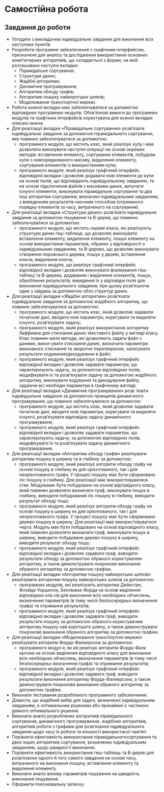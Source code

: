 # Самостійна робота

## Завдання до роботи

- Узгодити з викладачем індивідуальне завдання для виконання всіх наступних пунктів
- Розробити програмне забезпечення з графічним інтерфейсом, призначене для аналізу та дослідження використання основних комп’ютерних алгоритмів, що складається з форми, на якій розташовано наступні вкладки:
  - Пірамідальне сортування;
  - Структури даних;
  - Жадібні алгоритми;
  - Динамічне програмування;
  - Алгоритми обходу графів;
  - Алгоритми пошуку найкоротших шляхів;
  - Моделювання транспортної мережі.
- Робота кожної вкладки має забезпечуватися за допомогою відповідних програмних модулів. Обов’язкові вимоги до програмних модулів та графічних інтерфейсів користувача для кожної вкладки описані нижче.
- Для реалізації вкладки «Пірамідальне сортування» розв’язати індивідуальне завдання за допомогою пірамідального сортування, яке повинно забезпечуватися за допомогою:
  - програмного модуля, що містить клас, який реалізує купу і має дозволяти виконувати наступні операції на основі окремих методів: вставлення елементу, сортування елементів, побудова купи з невпорядкованого масиву, видалення елементу, сортування елементів із використанням купи;
  - програмного модуля, який реалізує графічний інтерфейс відповідної вкладки і дозволяє додавати нові елементи до купи на основі полів, що відповідають індивідуальному завданню, та на основі підключення файлів з масивами даних, вилучати існуючі елементи, виконувати пірамідальне сортування та два інші алгоритми сортування, визначені індивідуальним завданням, з виведенням результатів наочним способом (отриманого порядку елементів та часу, витраченого на сортування).
- Для реалізації вкладки «Структури даних» розв’язати індивідуальне завдання за допомогою гешування та B-дерев, що повинно забезпечуватися за допомогою:
  - програмного модуля, що містить окремі класи, які реалізують структури даних геш-таблиця, що дозволяє виконувати вставлення елементу, видалення елементу, пошук елементу на основі використання параметрів, обраних у відповідності з індивідуальним завданням, та B-дерево, що дозволяє виконувати створення порожнього дерева, пошук у дереві, вставлення ключа, видалення ключа;
  - програмного модуля, що реалізує графічний інтерфейс відповідної вкладки і дозволяє виконувати формування геш-таблиці та B-дерева, додавання і видалення елементів, пошук, оброблення результатів, виведення їх у відповідні поля для виконання індивідуального завдання, при цьому розв’язуючи одне з завдань за допомогою обох структур даних.
- Для реалізації вкладки «Жадібні алгоритми» розв’язати індивідуальне завдання за допомогою жадібного алгоритму, що повинно забезпечуватися за допомогою:
  - програмного модуля, що містить клас, який дозволяє задавати початкові дані, вводити нові параметри, коригувати та видаляти існуючі, розв’язувати задачу;
  - програмного модуля, який реалізує використання алгоритму Хаффмана для стискання даних текстового файлу у вигляді класу. Клас повинен мати методи, які дозволяють задати файл з даними, викон увати стискання даних, визначити параметри виконаного стискання та зворотне перетворення, записувати результати кодування/декодування в файл;
  - програмного модуля, який реалізує графічний інтерфейс відповідної вкладки і дозволяє задавати параметри, що характеризують задачу, за допомогою відповідних полів, модифікувати їх та розв’язувати задачу за допомогою жадібного алгоритму, виконувати кодування та декодування файлу, задаючи всі необхідні параметри в графічному вигляді.
- Для реалізації вкладки «Динамічне програмування» розв ’язати індивідуальне завдання за допомогою принципів динамічного програмування, що повинно забезпечуватися за допомогою:
  - програмного модуля, що містить клас, який дозволяє задавати початкові дані, вводити нові параметри, коригувати та видаляти існуючі, розв’язувати відповідну задачу динамічного програмування;
  - програмного модуля, який реалізує графічний інтерфейс відповідної вкладки і дозволяє задавати параметри, що характеризують задачу, за допомогою відповідних полів, модифікувати їх та розв’язувати задачу динамічного програмування.
- Для реалізації вкладки «Алгоритми обходу графів» реалізувати алгоритми пошуку в ширину та в глибину за допомогою:
  - програмного модуля, який реалізує алгоритм обходу графу на основі пошуку в глибину як для орієнтованого, так і для неорієнтованого графа. У процесі пошуку має бути сформовано ліс пошуку в глибину. Для реалізації має використовуватися стек. Модульмає бути побудовано на основі відповідного класу, який повинен дозволяти визначати граф, виконувати пошук в глибину, виводити побудований ліс пошуку в глибину, виводити результат обходу тощо;
  - програмного модуля, який реалізує алгоритм обходу графу на основі пошуку в ширину як для орієнтованого, так і для неорієнтованого графа. У процесі пошуку має бути сформовано дерево пошуку в ширину. Для реалізації має використовуватися черга. Модуль має бути побудовано на основі відповідного класу, який повинен дозволяти визначати граф, виконувати пошук в ширину, виводити побудоване дерево пошуку в ширину, виводити результат обходу тощо;
  - програмного модуля, який реалізує графічний інтерфейс відповідної вкладки і дозволяє задавати граф, виводити результати обходу за допомогою обраного користувачем алгоритму, а також демонструвати покрокове виконання обраного алгоритму за допомогою графіки.
- Для реалізації вкладки «Алгоритми пошуку найкоротших шляхів» реалізувати алгоритми пошуку найкоротших шляхів за допомогою:
  - програмних модулів, які реалізують алгоритми Дейкстри, Флойда-Уоршелла, Беллмана-Форда на основі виділення відповідних кла сів для виконання всіх необхідних обчислень, визначення параметрів (в тому числі безпосередньо визначення графа) та отримання результатів;
  - програмного модуля, який реалізує графічний інтерфейс відповідної вкладки і дозволяє задавати граф, виводити результати пошуку за допомогою обраного користувачем алгоритму пошуку най коротшого шляху, а також демонструвати покрокове виконання обраного алгоритму за допомогою графіки.
- Для реалізації вкладки «Моделювання транспортної мережі» реалізувати алгоритм Форда-Фалкерсона за допомогою:
  - програмного модул я, як ий реалізує алгоритм Форда-Фалк ерсона на основі виділення відповідного класу для виконання всіх необхідних обчислень, визначення параметрів (в тому числі безпосередньо визначення графа) та отримання результатів;
  - програмного модуля, який реалізує графічний інтерфейс відповідної вкладки і дозволяє задавати граф, виводити результати виконання алгоритму Форда-Фалкерсона, а також демонструвати покрокове виконання обраного алгоритму за допомогою графіки.
- Виконати тестування розробленого програмного забезпечення.
- Довести, що жадібний вибір для задачі, визначеної індивідуальним завданням, є оптимальним рішенням або принаймні є частиною деякого оптимального рішення.
- Виконати аналіз розроблених алгоритмів пірамідального сортування, динамічного програмування, жадібних алгоритмів, алгоритмів роботи з графами для розв’язання індивідуального завдання щодо часу їх роботи та кількості використаної пам’яті.
- Порівняти ефективність використання пірамідальногосортування та двох інших алгоритмів сортування, визначених індивідуальним завданням, щодо швидкості виконання.
- Порівняти ефективність використання геш-таблиць та B-дерев для розв’язання одного й того самого завдання на основі часу, витраченого на виконання пошуку, вставлення елементу та видалення елементу.
- Виконати аналіз впливу параметрів гешування на швидкість виконання гешування.
- Оформити пояснювальну записку.
